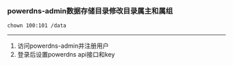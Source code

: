 ### powerdns-admin数据存储目录修改目录属主和属组
```
chown 100:101 /data
```

***
1. 访问powerdns-admin并注册用户
2. 登录后设置powerdns api接口和key
